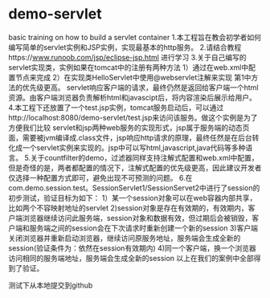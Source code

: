 # demo-servlet
basic training on how to build a servlet container 
1.本工程旨在教会初学者如何编写简单的servlet实例和JSP实例，实现最基本的http服务。
2.请结合教程https://www.runoob.com/jsp/eclipse-jsp.html 进行学习
3.关于自己编写的servlet实现类，实例如果在tomcat中的注册有两种方法 
1）通过在web.xml中配置节点来完成 
2）在实现类HelloServlet中使用@webservlet注解来实现 第1中方法的优先级更高。
   servlet响应客户端的请求，最终仍然是返回给客户端一个html资源。由客户端浏览器负责解析html和javascipt后，将内容渲染后展示给用户。
4.本工程下还放置了一个test.jsp实例，tomcat服务启动后，可以通过http://localhost:8080/demo-servlet/test.jsp来访问该服务。做这个实例是为了方便我们比较 servlet和jsp两种web服务的实现形式，jsp属于服务端的动态页面，需要被jvm编译成.class文件，jsp响应http请求的原理，最终任然是在后台转化成一个servlet实例来实现的。jsp中可以写html,javascript,java代码等多种语言。
5.关于countfilter的demo，过滤器同样支持注解式配置和web.xml中配置，但是奇怪的是，两者都配置的情况下，注解式配置的优先级更高，因此建议开发者仅选择一种配置方式即可，避免出现不可预测的问题。
6.在com.demo.session.test。SessionServlet1/SessionServet2中进行了session的初步测试，验证目标为如下：
   1）某一个session对象可以在web容器内部共享，比如两个不容映射地址的servlet
   2)session对象是存在有效期的，有效期内，客户端浏览器继续访问此服务端，session对象和数据有效，但过期后会被销毁，客户端和服务端之间的session会在下次请求时重新创建一个新的session
   3)客户端关闭浏览器并重新启动浏览器，继续访问原服务地址，服务端会生成全新的session(验证条件为：依然在session有效期内)
   4)同一个客户端，换一个浏览器访问相同的服务端地址，服务端会生成全新的session
   以上在我们的案例中全部得到了验证。

测试下从本地提交到github

